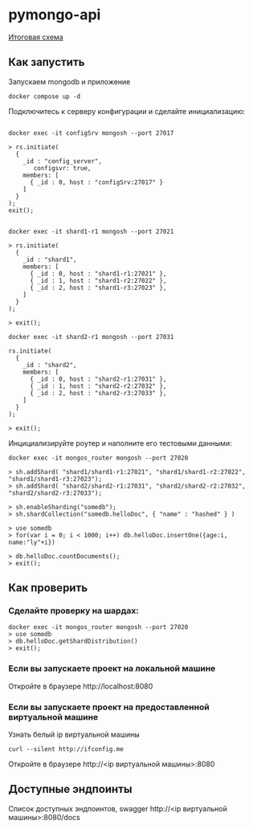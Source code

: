 # pymongo-api

[Итоговая схема](../task-plan.drawio)

## Как запустить

Запускаем mongodb и приложение

```shell
docker compose up -d
```

Подключитесь к серверу конфигурации и сделайте инициализацию:

```shell

docker exec -it configSrv mongosh --port 27017

> rs.initiate(
  {
    _id : "config_server",
       configsvr: true,
    members: [
      { _id : 0, host : "configSrv:27017" }
    ]
  }
);
exit();


docker exec -it shard1-r1 mongosh --port 27021

> rs.initiate(
  {
    _id : "shard1",
    members: [
      { _id : 0, host : "shard1-r1:27021" },
      { _id : 1, host : "shard1-r2:27022" },
      { _id : 2, host : "shard1-r3:27023" },
    ]
  }
);

> exit();

docker exec -it shard2-r1 mongosh --port 27031

rs.initiate(
  {
    _id : "shard2",
    members: [
      { _id : 0, host : "shard2-r1:27031" },
      { _id : 1, host : "shard2-r2:27032" },
      { _id : 2, host : "shard2-r3:27033" },
    ]
  }
);

> exit();
```


Инцициализируйте роутер и наполните его тестовыми данными:

```shell
docker exec -it mongos_router mongosh --port 27020

> sh.addShard( "shard1/shard1-r1:27021", "shard1/shard1-r2:27022", "shard1/shard1-r3:27023");
> sh.addShard( "shard2/shard2-r1:27031", "shard2/shard2-r2:27032", "shard2/shard2-r3:27033");

> sh.enableSharding("somedb");
> sh.shardCollection("somedb.helloDoc", { "name" : "hashed" } )

> use somedb
> for(var i = 0; i < 1000; i++) db.helloDoc.insertOne({age:i, name:"ly"+i})

> db.helloDoc.countDocuments(); 
> exit();
```

## Как проверить

### Сделайте проверку на шардах:
```shell
docker exec -it mongos_router mongosh --port 27020
> use somedb
> db.helloDoc.getShardDistribution()
> exit();

```

### Если вы запускаете проект на локальной машине

Откройте в браузере http://localhost:8080

### Если вы запускаете проект на предоставленной виртуальной машине

Узнать белый ip виртуальной машины

```shell
curl --silent http://ifconfig.me
```

Откройте в браузере http://<ip виртуальной машины>:8080

## Доступные эндпоинты

Список доступных эндпоинтов, swagger http://<ip виртуальной машины>:8080/docs